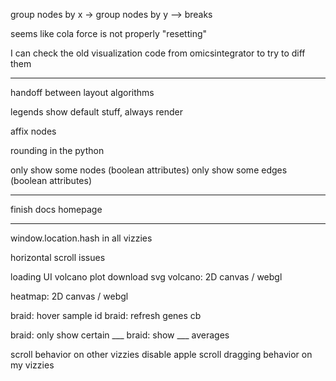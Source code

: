 

group nodes by x -> group nodes by y --> breaks

seems like cola force is not properly "resetting"

I can check the old visualization code from omicsintegrator to try to diff them



---

handoff between layout algorithms

legends show default stuff, always render

affix nodes

rounding in the python


only show some nodes (boolean attributes)
only show some edges (boolean attributes)

---





finish docs homepage




---


window.location.hash in all vizzies

horizontal scroll issues


loading UI
volcano plot download svg
volcano: 2D canvas / webgl

heatmap: 2D canvas / webgl

braid: hover sample id
braid:  refresh genes cb

braid: only show certain ___
braid: show ___ averages


scroll behavior on other vizzies
disable apple scroll dragging behavior on my vizzies



